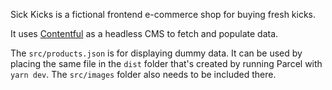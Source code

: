 Sick Kicks is a fictional frontend e-commerce shop for buying fresh kicks.

It uses [Contentful](https://www.contentful.com/) as a headless CMS to fetch and populate data.

The `src/products.json` is for displaying dummy data. It can be used by placing the same file in the `dist` folder that's created by running Parcel with `yarn dev`. The `src/images` folder also needs to be included there.
